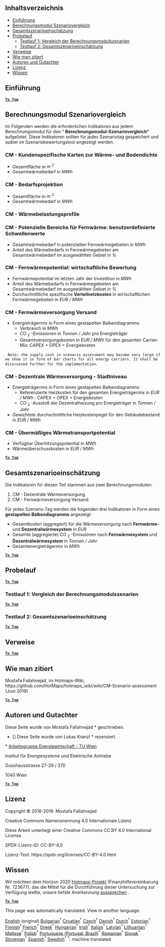 <h2> Inhaltsverzeichnis </h2><ul><li> <a href="#introduction">Einführung</a> </li><li> <a href="#Calculation-module-scenario-comparison">Berechnungsmodul Szenariovergleich</a> </li><li> <a href="#Overall-scenario-assessment">Gesamtszenarioeinschätzung</a> </li><li> <a href="#sample-run">Probelauf</a> <ul><li> <a href="#test-run-1-calculation-module-scenario-comparison">Testlauf 1: Vergleich der Berechnungsmodulszenarien</a> </li><li> <a href="#test-run-2-overall-scenario-assessment">Testlauf 2: Gesamtszenarioeinschätzung</a> </li></ul></li><li> <a href="#references">Verweise</a> </li><li> <a href="#how-to-cite">Wie man zitiert</a> </li><li> <a href="#authors-and-reviewers">Autoren und Gutachter</a> </li><li> <a href="#license">Lizenz</a> </li><li> <a href="#acknowledgement">Wissen</a> </li></ul><h2> Einführung </h2><p><ins> <code><strong><a href="#table-of-contents">To Top</a></strong></code> </ins> </p><h2> Berechnungsmodul Szenariovergleich </h2><p> Im Folgenden werden die erforderlichen Indikatoren aus jedem Berechnungsmodul für den " <strong>Berechnungsmodul-Szenariovergleich"</strong> aufgelistet. Diese Indikatoren sollten für jedes Szenariotag gespeichert und später im Szenariobewertungstool angezeigt werden. </p><h3> CM - Kundenspezifische Karten zur Wärme- und Bodendichte </h3><ul><li> Gesamtfläche in <em><em>m <sup>2</sup></em></em> </li><li> Gesamtwärmebedarf in <em><em>MWh</em></em> </li></ul><h3> CM - Bedarfsprojektion </h3><ul><li> Gesamtfläche in <em><em>m <sup>2</sup></em></em> </li><li> Gesamtwärmebedarf in <em><em>MWh</em></em> </li></ul><h3> CM - Wärmebelastungsprofile </h3><h3> CM - Potenzielle Bereiche für Fernwärme: benutzerdefinierte Schwellenwerte </h3><ul><li> Gesamtwärmebedarf in potenziellen Fernwärmegebieten in <em><em>MWh</em></em> </li><li> Anteil des Wärmebedarfs in Fernwärmegebieten am Gesamtwärmebedarf im ausgewählten Gebiet in <em><em>%</em></em> </li></ul><h3> CM - Fernwärmepotential: wirtschaftliche Bewertung </h3><ul><li> Fernwärmepotential im letzten Jahr der Investition in <em><em>MWh</em></em> </li><li> Anteil des Wärmebedarfs in Fernwärmegebieten am Gesamtwärmebedarf im ausgewählten Gebiet in <em><em>%</em></em> </li><li> Durchschnittliche spezifische <strong>Verteilnetzkosten</strong> in wirtschaftlichen Fernwärmegebieten in <em><em>EUR / MWh</em></em> </li></ul><h3> CM - Fernwärmeversorgung Versand </h3><ul><li> Energieträgermix in Form eines gestapelten Balkendiagramms: <ul><li> Verbrauch in <em><em>MWh</em></em> </li><li> CO <sub>2</sub> -Emissionen in <em><em>Tonnen / Jahr</em></em> pro Energieträger </li><li> Gesamtversorgungskosten in <em><em>EUR / MWh</em></em> für den gesamten Carrier-Mix: CAPEX + OPEX + Energiekosten </li></ul></li></ul><pre> <code>Note: the supply cost in scenario assessment may become very large if we show it in form of bar charts for all energy carriers. It shall be disscussed further for the implementation.</code> </pre><h3> CM - Dezentrale Wärmeversorgung - Stadtniveau </h3><ul><li> Energieträgermix in Form eines gestapelten Balkendiagramms: <ul><li> Referenzierte Heizkosten für den gesamten Energieträgermix in <em><em>EUR / MWh</em></em> : CAPEX + OPEX + Energiekosten </li><li> CO <sub>2</sub> -Ausstoß der Dezentralheizung pro Energieträger in <em><em>Tonnen / Jahr</em></em> </li></ul></li><li> Gewichtete durchschnittliche Heizkostenpegel für den Gebäudebestand in <em><em>EUR / MWh</em></em> </li></ul><h3> CM - Übermäßiges Wärmetransportpotential </h3><ul><li> Verfügbar Überhitzungspotential in <em><em>MWh</em></em> </li><li> Wärmeüberschusskosten in <em><em>EUR / MWh</em></em> </li></ul><p><ins> <code><strong><a href="#table-of-contents">To Top</a></strong></code> </ins> </p><h2> Gesamtszenarioeinschätzung </h2><p> Die Indikatoren für diesen Teil stammen aus zwei Berechnungsmodulen: </p><ol><li> CM - Dezentrale Wärmeversorgung </li><li> CM - Fernwärmeversorgung Versand </li></ol><p> Für jedes Szenario-Tag werden die folgenden drei Indikatoren in Form eines <strong>gestapelten Balkendiagramms</strong> angezeigt: </p><ul><li> Gesamtkosten (aggregiert) für die Wärmeversorgung nach <strong>Fernwärme-</strong> und <strong>Dezentralwärmesystem</strong> in <em><em>EUR</em></em> </li><li> Gesamte (aggregierte) CO <sub>2</sub> -Emissionen nach <strong>Fernwärmesystem</strong> und <strong>Dezentralwärmesystem</strong> in <em><em>Tonnen / Jahr</em></em> </li><li> Gesamtenergieträgermix in <em><em>MWh</em></em> </li></ul><p><ins> <code><strong><a href="#table-of-contents">To Top</a></strong></code> </ins> </p><h2> Probelauf </h2><p><ins> <code><strong><a href="#table-of-contents">To Top</a></strong></code> </ins> </p><h3> Testlauf 1: Vergleich der Berechnungsmodulszenarien </h3><p><ins> <code><strong><a href="#table-of-contents">To Top</a></strong></code> </ins> </p><h3> Testlauf 2: Gesamtszenarioeinschätzung </h3><p><ins> <code><strong><a href="#table-of-contents">To Top</a></strong></code> </ins> </p><h2> Verweise </h2><p><ins> <code><strong><a href="#table-of-contents">To Top</a></strong></code> </ins> </p><h2> Wie man zitiert </h2><p> Mostafa Fallahnejad, im Hotmaps-Wiki, https://github.com/HotMaps/hotmaps_wiki/wiki/CM-Scenario-assessment (Juni 2019) </p><p><ins> <code><strong><a href="#table-of-contents">To Top</a></strong></code> </ins> </p><h2> Autoren und Gutachter </h2><p> Diese Seite wurde von Mostafa Fallahnejad * geschrieben. </p><ul><li> [] Diese Seite wurde von Lukas Kranzl * rezensiert. </li></ul><p> * <a href="https://eeg.tuwien.ac.at/">Arbeitsgruppe Energiewirtschaft - TU Wien</a> </p><p> Institut für Energiesysteme und Elektrische Antriebe </p><p> Gusshausstrasse 27-29 / 370 </p><p> 1040 Wien </p><p><ins> <code><strong><a href="#table-of-contents">To Top</a></strong></code> </ins> </p><h2> Lizenz </h2><p> Copyright © 2016-2019: Mostafa Fallahnejad </p><p> Creative Commons Namensnennung 4.0 Internationale Lizenz </p><p> Diese Arbeit unterliegt einer Creative Commons CC BY 4.0 International License. </p><p> SPDX-Lizenz-ID: CC-BY-4.0 </p><p> Lizenz-Text: https://spdx.org/licenses/CC-BY-4.0.html </p><h2> Wissen </h2><p> Wir möchten dem Horizon 2020 <a href="https://www.hotmaps-project.eu">Hotmaps-Projekt</a> (Finanzhilfevereinbarung Nr. 723677), das die Mittel für die Durchführung dieser Untersuchung zur Verfügung stellte, unsere tiefste Anerkennung <a href="https://www.hotmaps-project.eu">aussprechen</a> . </p><p><ins> <code><strong><a href="#table-of-contents">To Top</a></strong></code> </ins> </p>

This page was automatically translated. View in another language:

[English](en-CM-Scenario-assessment) (original) [Bulgarian](bg-CM-Scenario-assessment)<sup>\*</sup> [Croatian](hr-CM-Scenario-assessment)<sup>\*</sup> [Czech](cs-CM-Scenario-assessment)<sup>\*</sup> [Danish](da-CM-Scenario-assessment)<sup>\*</sup> [Dutch](nl-CM-Scenario-assessment)<sup>\*</sup> [Estonian](et-CM-Scenario-assessment)<sup>\*</sup> [Finnish](fi-CM-Scenario-assessment)<sup>\*</sup> [French](fr-CM-Scenario-assessment)<sup>\*</sup>  [Greek](el-CM-Scenario-assessment)<sup>\*</sup> [Hungarian](hu-CM-Scenario-assessment)<sup>\*</sup> [Irish](ga-CM-Scenario-assessment)<sup>\*</sup> [Italian](it-CM-Scenario-assessment)<sup>\*</sup> [Latvian](lv-CM-Scenario-assessment)<sup>\*</sup> [Lithuanian](lt-CM-Scenario-assessment)<sup>\*</sup> [Maltese](mt-CM-Scenario-assessment)<sup>\*</sup> [Polish](pl-CM-Scenario-assessment)<sup>\*</sup> [Portuguese (Portugal, Brazil)](pt-CM-Scenario-assessment)<sup>\*</sup> [Romanian](ro-CM-Scenario-assessment)<sup>\*</sup> [Slovak](sk-CM-Scenario-assessment)<sup>\*</sup> [Slovenian](sl-CM-Scenario-assessment)<sup>\*</sup> [Spanish](es-CM-Scenario-assessment)<sup>\*</sup> [Swedish](sv-CM-Scenario-assessment)<sup>\*</sup>
<sup>\*</sup>: machine translated
